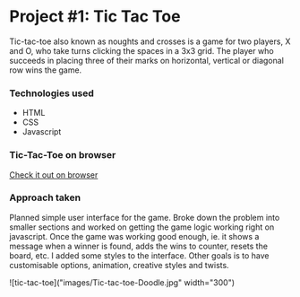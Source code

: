 # Project #1: Tic Tac Toe
Tic-tac-toe also known as noughts and crosses is a game for two players, X and O, who take turns clicking the spaces in a 3x3 grid. The player who succeeds in placing three of their marks on horizontal, vertical or diagonal row wins the game.

### Technologies used
* HTML
* CSS
* Javascript

### Tic-Tac-Toe on browser
[Check it out on browser](http://skarita.github.io/tic-tac-toe/)

### Approach taken
Planned simple user interface for the game.
Broke down the problem into smaller sections and worked on getting the game logic working right on javascript.
Once the game was working good enough, ie. it shows a message when a winner is found, adds the wins to counter, resets the board, etc.
I added some styles to the interface.
Other goals is to have customisable options, animation, creative styles and twists.

![tic-tac-toe]("images/Tic-tac-toe-Doodle.jpg" width="300")
